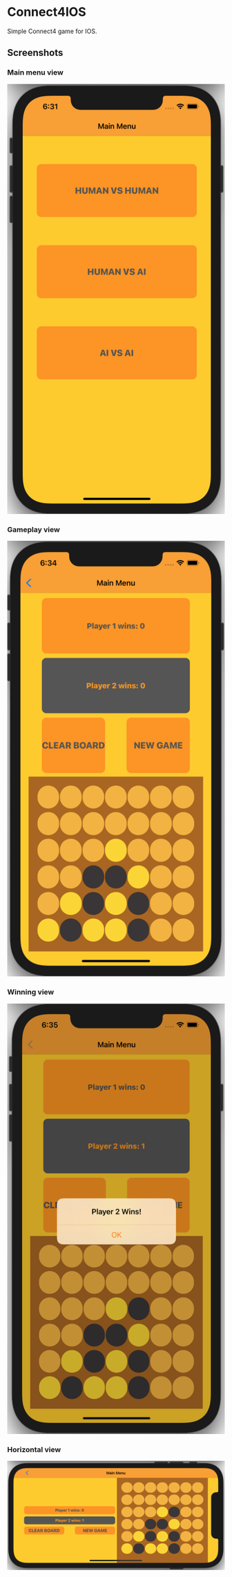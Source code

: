 # Connect4IOS

Simple Connect4 game for IOS.

## Screenshots

### Main menu view
![MainMenu](/screenshots/MainMenu.png)

### Gameplay view
![GamePlay](/screenshots/GamePlay.png)

### Winning view
![Winning](/screenshots/winning.png)

### Horizontal view
![Horizontal](/screenshots/horizontal.png)
